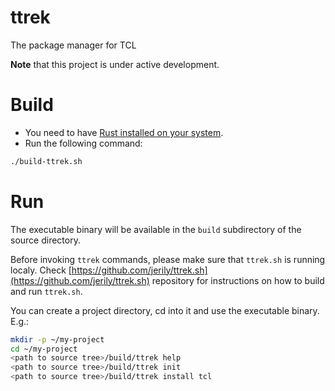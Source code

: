 # ttrek

The package manager for TCL

**Note** that this project is under active development.

# Build

* You need to have [Rust installed on your system](https://www.rust-lang.org/tools/install).
* Run the following command:
```bash
./build-ttrek.sh
```

# Run

The executable binary will be available in the `build` subdirectory of the source directory.

Before invoking `ttrek` commands, please make sure that `ttrek.sh` is running localy. Check [https://github.com/jerily/ttrek.sh](https://github.com/jerily/ttrek.sh) repository for instructions on how to build and run `ttrek.sh`.

You can create a project directory, cd into it and use the executable binary. E.g.:
```bash
mkdir -p ~/my-project
cd ~/my-project
<path to source tree>/build/ttrek help
<path to source tree>/build/ttrek init
<path to source tree>/build/ttrek install tcl
```
